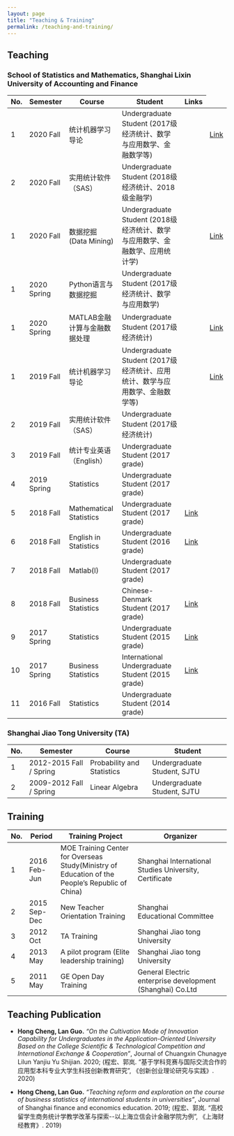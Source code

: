 ```yaml
---
layout: page
title: "Teaching & Training"
permalink: /teaching-and-training/
---
```


## Teaching

### School of Statistics and Mathematics, Shanghai Lixin University of Accounting and Finance

<table class="table table-hover table-striped">
  <thead>
    <tr><th>No.</th><th>Semester</th><th>Course</th><th>Student</th><th>Links</th></tr>
  </thead>
  <tbody>
    <tr><td>1</td><td>2020 Fall  </td><td>统计机器学习导论         </td><td>Undergraduate Student (2017级经济统计、数学与应用数学、金融数学等)              </td>
        <td><td><a href="/teaching/MachineLeraning_Course.html">Link</a></td></tr>
    <tr><td>2</td><td>2020 Fall  </td><td>实用统计软件（SAS）         </td><td>Undergraduate Student (2018级经济统计、2018级金融学)              </td>
        <td></td></tr>
    <tr><td>1</td><td>2020 Fall  </td><td>数据挖掘 (Data Mining)       </td><td>Undergraduate Student (2018级经济统计、数学与应用数学、金融数学、应用统计学)       </td>
        <td><td><a href="/teaching/MachineLeraning_Course.html">Link</a></td></tr>
     <tr><td>1</td><td>2020 Spring  </td><td>Python语言与数据挖掘       </td><td>Undergraduate Student (2017级经济统计、数学与应用数学)              </td>
        <td></td></tr>
     <tr><td>1</td><td>2020 Spring  </td><td>MATLAB金融计算与金融数据处理         </td><td>Undergraduate Student (2017级经济统计)              </td>
        <td><td><a href="/teaching/MachineLeraning_Course.html">Link</a></td></tr>
        <tr><td>1</td><td>2019 Fall  </td><td>统计机器学习导论         </td><td>Undergraduate Student (2017级经济统计、应用统计、数学与应用数学、金融数学等)              </td>
        <td><td><a href="/teaching/MachineLeraning_Course.html">Link</a></td></tr>
    <tr><td>2</td><td>2019 Fall  </td><td>实用统计软件（SAS）         </td><td>Undergraduate Student (2017级经济统计)              </td>
        <td></td></tr>
    <tr><td>3</td><td>2019 Fall  </td><td>统计专业英语（English）         </td><td>Undergraduate Student (2017 grade)              </td>
        <td></td></tr>
        <tr><td>4</td><td>2019 Spring  </td><td>Statistics         </td><td>Undergraduate Student (2017 grade)              </td>
        <td></td></tr>
        <tr><td>5</td><td>2018 Fall</td><td>Mathematical Statistics</td><td>Undergraduate Student (2017 grade)</td>
        <td><a href="/teaching/2018-fall-mathematical-statistics.html">Link</a></td></tr>
    <tr><td>6</td><td>2018 Fall</td><td>English in Statistics</td><td>Undergraduate Student (2016 grade)</td>
        <td><a href="/teaching/2018-fall-english-in-statistics.html">Link</a></td></tr>
    <tr><td>7</td><td>2018 Fall</td><td>Matlab(I)</td><td>Undergraduate Student (2017 grade)</td>
        <td><!--<a href="/teaching/2018-fall-matlab-i.html">Link</a>--></td></tr>
    <tr><td>8</td><td>2018 Fall</td><td>Business Statistics</td><td>Chinese-Denmark Student (2017 grade)</td>
        <td><a href="/teaching/2018-fall-business-statistics.html">Link</a></td></tr>
        <tr><td>9</td><td>2017 Spring</td><td>Statistics         </td><td>Undergraduate Student (2015 grade)              </td>
        <td><a href="/teaching/2017-spring-statistics.html">Link</a>         </td></tr>
    <tr><td>10</td><td>2017 Spring</td><td>Business Statistics</td><td>International Undergraduate Student (2015 grade)</td>
        <td><a href="/teaching/2017-spring-business-statistics.html">Link</a></td></tr>
    <tr><td>11</td><td>2016 Fall  </td><td>Statistics         </td><td>Undergraduate Student (2014 grade)              </td>
        <td></td></tr>
  </tbody>
</table>

### Shanghai Jiao Tong University (TA)

<table class="table table-hover table-striped">
  <thead>
    <tr><th>No.</th><th>Semester</th><th>Course</th><th>Student</th></tr>
  </thead>
  <tbody>
    <tr><td>1</td><td>2012-2015 Fall / Spring</td><td>Probability and Statistics</td><td>Undergraduate Student, SJTU</td></tr>
    <tr><td>2</td><td>2009-2012 Fall / Spring</td><td>Linear Algebra            </td><td>Undergraduate Student, SJTU</td></tr>
  </tbody>
</table>

## Training

<table class="table table-hover table-striped">
  <thead>
    <tr><th>No.</th><th>Period</th><th>Training Project</th><th>Organizer</th></tr>
  </thead>
  <tbody>
    <tr><td>1</td><td>2016 Feb-Jun</td><td>MOE Training Center for Overseas Study(Ministry of Education of the People’s Republic of China)</td><td>Shanghai International Studies University, Certificate   </td></tr>
    <tr><td>2</td><td>2015 Sep-Dec</td><td>New Teacher Orientation Training                                                               </td><td>Shanghai Educational Committee                           </td></tr>
    <tr><td>3</td><td>2012 Oct    </td><td>TA Training                                                                                    </td><td>Shanghai Jiao tong University                            </td></tr>
    <tr><td>4</td><td>2013 May    </td><td>A pilot program (Elite leadership training)                                                    </td><td>Shanghai Jiao tong University                            </td></tr>
    <tr><td>5</td><td>2011 May    </td><td>GE Open Day Training                                                                           </td><td>General Electric enterprise development (Shanghai) Co.Ltd</td></tr>
  </tbody>
</table>

## Teaching Publication
* **Hong Cheng, Lan Guo.** *“On the Cultivation Mode of Innovation Capability for Undergraduates in the Application-Oriented University Based on the College Scientific & Technological Competition and International Exchange & Cooperation”*, Journal of Chuangxin Chunagye Lilun Yanjiu Yu Shijian. 2020; (程宏、郭岚. “基于学科竞赛与国际交流合作的应用型本科专业大学生科技创新教育研究”, 《创新创业理论研究与实践》. 2020)

* **Hong Cheng, Lan Guo.** *“Teaching reform and exploration on the course of business statistics of international students in universities”*, Journal of Shanghai finance and economics education. 2019; (程宏、郭岚. “高校留学生商务统计学教学改革与探索--以上海立信会计金融学院为例”, 《上海财经教育》. 2019)
